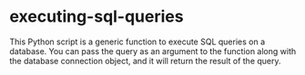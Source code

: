 # executing-sql-queries

This Python script is a generic function to execute SQL queries on a database. You can pass the query as an argument to the function along with the database connection object, and it will return the result of the query.

